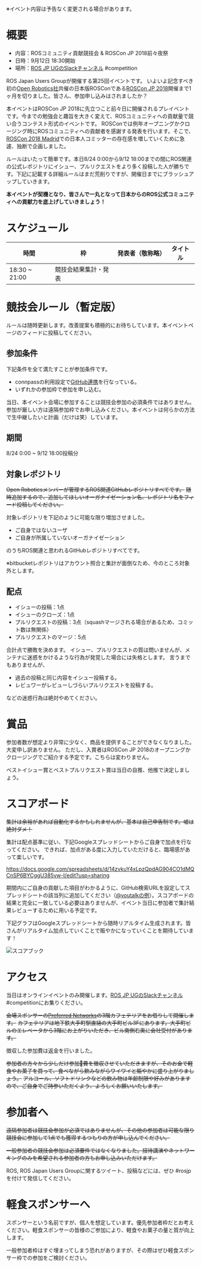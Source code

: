 ※イベント内容は予告なく変更される場合があります。

# 概要

- 内容：ROSコミュニティ貢献競技会 & ROSCon JP 2018前々夜祭
- 日時：9月12日 18:30開始
- 場所：[ROS JP UGのSlackチャンネル](https://rosjp.slack.com) #competition

ROS Japan Users Groupが開催する第25回イベントです。
いよいよ記念すべき初の[Open Robotics社](https://www.openrobotics.org)共催の日本版ROSConである[ROSCon JP 2018](http://roscon.jp)開催まで1ヶ月を切りました。皆さん、参加申し込みはされましたか？

本イベントはROSCon JP 2018に先立つこと前々日に開催されるプレイベントです。今までの勉強会と趣旨を大きく変えて、ROSコミュニティへの貢献量で競い合うコンテスト形式のイベントです。
ROSConでは例年オープニングかクロージング時にROSコミュニティへの貢献者を感謝する発表を行います。そこで、[ROSCon 2018 Madrid](https://roscon.ros.org/2018/)での日本人コミッターの存在感を増していくために急遽、独断で企画しました。

ルールはいたって簡単です。本日8/24 0:00から9/12 18:00までの間にROS関連の公式レポジトリにイシュー、プルリクエストをより多く投稿した人が勝ちです。下記に記載する詳細ルールはまだ荒削りですが、開催日までにブラッシュアップしていきます。

**本イベントが契機となり、皆さんで一丸となって日本からのROS公式コミュニティへの貢献力を底上げしていきましょう！**

# スケジュール

時間 | 枠                 | 発表者（敬称略） | タイトル
------|---------------|---------|----
18:30 ~ 21:00 | 競技会結果集計・発表

# 競技会ルール（暫定版）

ルールは随時更新します。改善提案も積極的にお待ちしています。本イベントページのフィードに投稿してください。

## 参加条件

下記条件を全て満たすことが参加条件です。

- connpassの利用設定で[GitHub連携](http://help.connpass.com/basic/setting_sns)を行なっている。
- いずれかの参加枠で参加を申し込む。

当日、本イベント会場に参加することは競技会参加の必須条件ではありません。 参加が厳しい方は遠隔参加枠でお申し込みください。本イベントは何らかの方法で生中継したいと計画（だけは笑）しています。

## 期間

8/24 0:00 ~ 9/12 18:00投稿分

## 対象レポジトリ

~~Open Roboticsメンバーが管理するROS関連GitHubレポジトリすべてです。~~
~~随時追加するので、追加してほしいオーガナイゼーション名、レポジトリ名をフィード投稿してください。~~

対象レポジトリを下記のように可能な限り増加させました。

- ご自身ではないユーザ
- ご自身が所属していないオーガナイゼーション

のうちROS関連と思われるGitHubレポジトリすべてです。

※bitbucketレポジトリはアカウント照合と集計が面倒なため、今のところ対象外とします。

## 配点

  - イシューの投稿：1点
  - イシューのクローズ：1点
  - プルリクエストの投稿：3点（squashマージされる場合があるため、コミット数は無関係）
  - プルリクエストのマージ：5点

合計点で勝敗を決めます。
イシュー、プルリクエストの質は問いませんが、メンテナに迷惑をかけるような行為が発覚した場合には失格とします。
言うまでもありませんが、

- 過去の投稿と同じ内容をイシュー投稿する。
- レビュワーがレビューしづらいプルリクエストを投稿する。

などの迷惑行為は絶対やめてください。

# 賞品

参加者数が想定より非常に少なく、商品を提供することができなくなりました。大変申し訳ありません。
ただし、入賞者はROSCon JP 2018のオープニングかクロージングでご紹介する予定です。こちらは変わりません。

ベストイシュー賞とベストプルリクエスト賞は当日の自推、他推で決定しましょう。

# スコアボード

~~集計は余裕があれば自動化するかもしれませんが、基本は自己申告制です。嘘は絶対ダメ！~~

集計は配点基準に従い、下記Googleスプレッドシートからご自身で加点を行なってください。
できれば、加点がある度に入力していただけると、臨場感があって楽しいです。

https://docs.google.com/spreadsheets/d/14zvkuY4xLpzQpdAG904CO1dMQCnSP6BYCggU385vw-I/edit?usp=sharing

期間内にご自身の貢献した項目がわかるように、GitHub検索URLを設定してスプレッドシートの該当列に追加してください（[@youtalkの例](https://github.com/search?q=author%3Ayoutalk+archived%3Afalse+is%3Apublic+user%3Aros+user%3Aros2+user%3Aros-industrial+created%3A%3E2018-08-24&type=Issues)）。スコアボードの結果と完全に一致している必要はありませんが、イベント当日に参加者で集計結果レビューするために用いる予定です。

下記グラフはGoogleスプレッドシートから随時リアルタイム生成されます。皆さんがリアルタイム加点していくことで賑やかになっていくことを期待しています！

![スコアブック](https://docs.google.com/spreadsheets/d/e/2PACX-1vR_b-R7DbYmnR7KoPSCYKTVzNCRjUM1ncjOF4r2LDllxaJlytoIfHebHf-hnMwxUIkyyXvIumkGGZG-/pubchart?oid=1490024626&format=image)

# アクセス

当日はオンラインイベントのみ開催します。[ROS JP UGのSlackチャンネル](https://rosjp.slack.com) #competitionにお集りください。

~~会場スポンサーの[Preferred Networks](https://www.preferred-networks.jp/)の3階カフェテリアをお借りして開催します。~~
~~カフェテリアは地下鉄大手町駅直結の大手町ビル3Fにあります。大手町ビルのエレベータから3階にお上がりいただき、ビル南側右奥に会社受付があります。~~

徴収した参加費は返金を行いました。

~~参加者の方々から少しだけ参加費を徴収させていただきますが、そのお金で軽食やお菓子を買って、食べながら飲みながらワイワイと賑やかに盛り上がりましょう。~~
~~アルコール、ソフトドリンクなどの飲み物は年齢制限や好みがありますので、ご自身でご持参いただくよう、よろしくお願いいたします。~~

# 参加者へ

~~遠隔参加者は競技会参加が必須ではありませんが、その他の参加者は可能な限り競技会に参加して1点でも獲得するつもりの方が申し込んでください。~~

~~一般参加者の競技会参加は必須要件ではなくなりました。招待講演やネットワーキングのみを希望される参加者の方もお申し込みいただけます。~~

ROS, ROS Japan Users Groupに関するツイート、投稿などには、ぜひ #rosjp を付けて発信してください。

# 軽食スポンサーへ
スポンサーという名前ですが、個人を想定しています。優先参加者枠だとお考えください。軽食スポンサーの皆様のご参加により、軽食やお菓子の量と質が向上します。

一般参加者枠はすぐ埋まってしまう恐れがありますが、その際はぜひ軽食スポンサー枠での参加をご検討ください。
